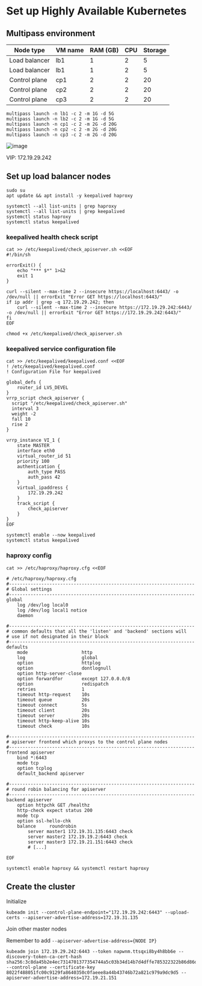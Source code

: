 # Set up Highly Available Kubernetes

## Multipass environment
| Node type     | VM name | RAM (GB) | CPU | Storage |
|---------------|---------|----------|-----|---------|
| Load balancer | lb1     | 1        | 2   | 5       |
| Load balancer | lb1     | 1        | 2   | 5       |
| Control plane | cp1     | 2        | 2   | 20      |
| Control plane | cp2     | 2        | 2   | 20      |
| Control plane | cp3     | 2        | 2   | 20      |

```
multipass launch -n lb1 -c 2 -m 1G -d 5G
multipass launch -n lb2 -c 2 -m 1G -d 5G
multipass launch -n cp1 -c 2 -m 2G -d 20G
multipass launch -n cp2 -c 2 -m 2G -d 20G
multipass launch -n cp3 -c 2 -m 2G -d 20G
```

![image](https://user-images.githubusercontent.com/31636398/163896780-cb54a8e2-5e37-4419-98f8-0d6c9e89c06a.png)

VIP: 172.19.29.242

## Set up load balancer nodes

```
sudo su
apt update && apt install -y keepalived haproxy
```

```
systemctl --all list-units | grep haproxy
systemctl --all list-units | grep keepalived
systemctl status haproxy
systemctl status keepalived
```

### keepalived health check script

```
cat >> /etc/keepalived/check_apiserver.sh <<EOF
#!/bin/sh

errorExit() {
    echo "*** $*" 1>&2
    exit 1
}

curl --silent --max-time 2 --insecure https://localhost:6443/ -o /dev/null || errorExit "Error GET https://localhost:6443/"
if ip addr | grep -q 172.19.29.242; then
    curl --silent --max-time 2 --insecure https://172.19.29.242:6443/ -o /dev/null || errorExit "Error GET https://172.19.29.242:6443/"
fi
EOF

chmod +x /etc/keepalived/check_apiserver.sh
```

### keepalived service configuration file

```
cat >> /etc/keepalived/keepalived.conf <<EOF
! /etc/keepalived/keepalived.conf
! Configuration File for keepalived

global_defs {
    router_id LVS_DEVEL
}
vrrp_script check_apiserver {
  script "/etc/keepalived/check_apiserver.sh"
  interval 3
  weight -2
  fall 10
  rise 2
}

vrrp_instance VI_1 {
    state MASTER
    interface eth0
    virtual_router_id 51
    priority 100
    authentication {
        auth_type PASS
        auth_pass 42
    }
    virtual_ipaddress {
        172.19.29.242
    }
    track_script {
        check_apiserver
    }
}
EOF
```

```
systemctl enable --now keepalived
systemctl status keepalived
```

### haproxy config

```
cat >> /etc/haproxy/haproxy.cfg <<EOF

# /etc/haproxy/haproxy.cfg
#---------------------------------------------------------------------
# Global settings
#---------------------------------------------------------------------
global
    log /dev/log local0
    log /dev/log local1 notice
    daemon

#---------------------------------------------------------------------
# common defaults that all the 'listen' and 'backend' sections will
# use if not designated in their block
#---------------------------------------------------------------------
defaults
    mode                    http
    log                     global
    option                  httplog
    option                  dontlognull
    option http-server-close
    option forwardfor       except 127.0.0.0/8
    option                  redispatch
    retries                 1
    timeout http-request    10s
    timeout queue           20s
    timeout connect         5s
    timeout client          20s
    timeout server          20s
    timeout http-keep-alive 10s
    timeout check           10s

#---------------------------------------------------------------------
# apiserver frontend which proxys to the control plane nodes
#---------------------------------------------------------------------
frontend apiserver
    bind *:6443
    mode tcp
    option tcplog
    default_backend apiserver

#---------------------------------------------------------------------
# round robin balancing for apiserver
#---------------------------------------------------------------------
backend apiserver
    option httpchk GET /healthz
    http-check expect status 200
    mode tcp
    option ssl-hello-chk
    balance     roundrobin
        server master1 172.19.31.135:6443 check
        server master2 172.19.19.2:6443 check
        server master3 172.19.21.151:6443 check
        # [...]

EOF
```

```
systemctl enable haproxy && systemctl restart haproxy
```

## Create the cluster

Initialize

```
kubeadm init --control-plane-endpoint="172.19.29.242:6443" --upload-certs --apiserver-advertise-address=172.19.31.135
```

Join other master nodes

Remember to add `--apiserver-advertise-address={NODE IP}`

```
kubeadm join 172.19.29.242:6443 --token napwnm.ttsqxi8by4h8bb6e --discovery-token-ca-cert-hash sha256:3c8da45b2e4ec7314701377354744a5c03b34d14b7d4dffe785322322b86d86d --control-plane --certificate-key 8022f488051fc00c9129fa8640350c0faeee8a44b43746b72a821c979a9dc9d5 --apiserver-advertise-address=172.19.21.151
```
